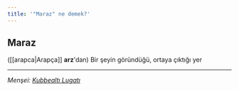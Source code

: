 ```yaml
---
title: '"Maraz" ne demek?'
---
```


## Maraz
([[arapca|Arapça]] **arz**'dan) Bir şeyin göründüğü, ortaya çıktığı yer

---
*Menşei: [Kubbealtı Lugatı](https://www.lugatim.com/s/Maraz)*